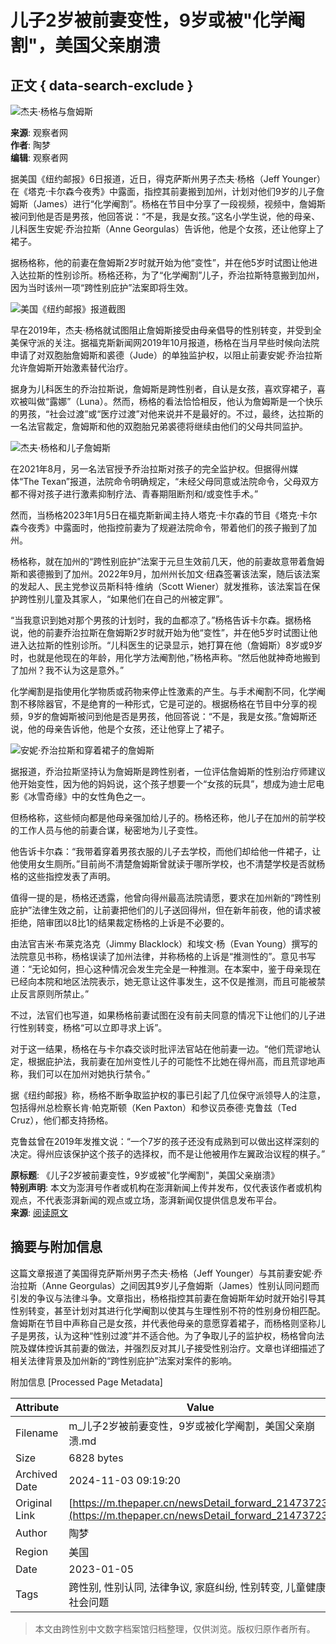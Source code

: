 # 儿子2岁被前妻变性，9岁或被"化学阉割"，美国父亲崩溃

## 正文 { data-search-exclude }


![杰夫·杨格与詹姆斯](https://image.thepaper.cn/publish/interaction/image/4/528/321.jpg)

**来源**: 观察者网  
**作者**: 陶梦  
**编辑**: 观察者网  

据美国《纽约邮报》6日报道，近日，得克萨斯州男子杰夫·杨格（Jeff Younger）在《塔克·卡尔森今夜秀》中露面，指控其前妻搬到加州，计划对他们9岁的儿子詹姆斯（James）进行“化学阉割”。杨格在节目中分享了一段视频，视频中，詹姆斯被问到他是否是男孩，他回答说：“不是，我是女孩。”这名小学生说，他的母亲、儿科医生安妮·乔治拉斯（Anne Georgulas）告诉他，他是个女孩，还让他穿上了裙子。

据杨格称，他的前妻在詹姆斯2岁时就开始为他“变性”，并在他5岁时试图让他进入达拉斯的性别诊所。杨格还称，为了“化学阉割”儿子，乔治拉斯特意搬到加州，因为当时该州一项“跨性别庇护”法案即将生效。

![美国《纽约邮报》报道截图](https://imagepphcloud.thepaper.cn/pph/image/233/25/40.jpg)

早在2019年，杰夫·杨格就试图阻止詹姆斯接受由母亲倡导的性别转变，并受到全美保守派的关注。据福克斯新闻网2019年10月报道，杨格在当月早些时候向法院申请了对双胞胎詹姆斯和裘德（Jude）的单独监护权，以阻止前妻安妮·乔治拉斯允许詹姆斯开始激素替代治疗。

据身为儿科医生的乔治拉斯说，詹姆斯是跨性别者，自认是女孩，喜欢穿裙子，喜欢被叫做“露娜”（Luna）。然而，杨格的看法恰恰相反，他认为詹姆斯是一个快乐的男孩，“社会过渡”或“医疗过渡”对他来说并不是最好的。不过，最终，达拉斯的一名法官裁定，詹姆斯和他的双胞胎兄弟裘德将继续由他们的父母共同监护。

![杰夫·杨格和儿子詹姆斯](https://imagepphcloud.thepaper.cn/pph/image/233/25/41.jpg)

在2021年8月，另一名法官授予乔治拉斯对孩子的完全监护权。但据得州媒体“The Texan”报道，法院命令明确规定，“未经父母同意或法院命令，父母双方都不得对孩子进行激素抑制疗法、青春期阻断剂和/或变性手术。”

然而，当杨格2023年1月5日在福克斯新闻主持人塔克·卡尔森的节目《塔克·卡尔森今夜秀》中露面时，他指控前妻为了规避法院命令，带着他们的孩子搬到了加州。

杨格称，就在加州的“跨性别庇护”法案于元旦生效前几天，他的前妻故意带着詹姆斯和裘德搬到了加州。2022年9月，加州州长加文·纽森签署该法案，随后该法案的发起人、民主党参议员斯科特·维纳（Scott Wiener）就发推称，该法案旨在保护跨性别儿童及其家人，“如果他们在自己的州被定罪”。

“当我意识到她对那个男孩的计划时，我的血都凉了。”杨格告诉卡尔森。据杨格说，他的前妻乔治拉斯在詹姆斯2岁时就开始为他“变性”，并在他5岁时试图让他进入达拉斯的性别诊所。“儿科医生的记录显示，她打算在他（詹姆斯）8岁或9岁时，也就是他现在的年龄，用化学方法阉割他，”杨格声称。“然后他就神奇地搬到了加州？我不认为这是意外。”

化学阉割是指使用化学物质或药物来停止性激素的产生。与手术阉割不同，化学阉割不移除器官，不是绝育的一种形式，它是可逆的。根据杨格在节目中分享的视频，9岁的詹姆斯被问到他是否是男孩，他回答说：“不是，我是女孩。”詹姆斯还说，他的母亲告诉他，他是个女孩，还让他穿上了裙子。

![安妮·乔治拉斯和穿着裙子的詹姆斯](https://imagepphcloud.thepaper.cn/pph/image/233/25/42.jpg)

据报道，乔治拉斯坚持认为詹姆斯是跨性别者，一位评估詹姆斯的性别治疗师建议他开始变性，因为他的妈妈说，这个孩子想要一个“女孩的玩具”，想成为迪士尼电影《冰雪奇缘》中的女性角色之一。

但杨格称，这些倾向都是他母亲强加给儿子的。杨格还称，他儿子在加州的前学校的工作人员与他的前妻合谋，秘密地为儿子变性。

他告诉卡尔森：“我带着穿着男孩衣服的儿子去学校，而他们却给他一件裙子，让他使用女生厕所。”目前尚不清楚詹姆斯曾就读于哪所学校，也不清楚学校是否就杨格的这些指控发表了声明。

值得一提的是，杨格还透露，他曾向得州最高法院请愿，要求在加州新的“跨性别庇护”法律生效之前，让前妻把他们的儿子送回得州，但在新年前夜，他的请求被拒绝，陪审团以8比1的结果裁定杨格的上诉是不必要的。

由法官吉米·布莱克洛克（Jimmy Blacklock）和埃文·杨（Evan Young）撰写的法院意见书称，杨格误读了加州法律，并称杨格的上诉是“推测性的”。意见书写道：“无论如何，担心这种情况会发生完全是一种推测。在本案中，鉴于母亲现在已经向本院和地区法院表示，她无意让这件事发生，这不仅是推测，而且可能被禁止反言原则所禁止。”

不过，法官们也写道，如果杨格前妻试图在没有前夫同意的情况下让他们的儿子进行性别转变，杨格“可以立即寻求上诉”。

对于这一结果，杨格在与卡尔森交谈时批评法官站在他前妻一边。“他们荒谬地认定，根据庇护法，我前妻在加州变性儿子的可能性不比她在得州高，而且荒谬地声称，我们可以在加州对她执行禁令。”

据《纽约邮报》称，杨格不断争取监护权的事已引起了几位保守派领导人的注意，包括得州总检察长肯·帕克斯顿（Ken Paxton）和参议员泰德·克鲁兹（Ted Cruz），他们都支持扬格。

克鲁兹曾在2019年发推文说：“一个7岁的孩子还没有成熟到可以做出这样深刻的决定。得州应该保护这个孩子的选择权，而不是让他被用作左翼政治议程的棋子。”

**原标题**: 《儿子2岁被前妻变性，9岁或被"化学阉割"，美国父亲崩溃》  
**特别声明**: 本文为澎湃号作者或机构在澎湃新闻上传并发布，仅代表该作者或机构观点，不代表澎湃新闻的观点或立场，澎湃新闻仅提供信息发布平台。  
**来源**: [阅读原文](http://mp.weixin.qq.com/s?__biz=MjM5MjA4MjA4MA==&mid=2655067235&idx=8&sn=951b3d37367c7bdb11ed9a8bc76225eb&chksm=bd1e0dac8a6984bafd40dc30f7dc81362ab556dee0900c38a0ba4c8bd8df8ca46c98a3322864&scene=27#wechat_redirect)

## 摘要与附加信息

<!-- tcd_abstract -->
这篇文章报道了美国得克萨斯州男子杰夫·杨格（Jeff Younger）与其前妻安妮·乔治拉斯（Anne Georgulas）之间因其9岁儿子詹姆斯（James）性别认同问题而引发的争议与法律斗争。文章指出，杨格指控其前妻在詹姆斯年幼时就开始引导其性别转变，甚至计划对其进行化学阉割以使其与生理性别不符的性别身份相匹配。詹姆斯在节目中声称自己是女孩，并代表他母亲的意愿穿着裙子，而杨格则坚称儿子是男孩，认为这种“性别过渡”并不适合他。为了争取儿子的监护权，杨格曾向法院及媒体控诉其前妻的做法，并强烈反对其儿子接受性别治疗。文章也详细描述了相关法律背景及加州新的“跨性别庇护”法案对案件的影响。
<!-- tcd_abstract_end -->

附加信息 [Processed Page Metadata]

| Attribute       | Value                                  |
|-----------------|----------------------------------------|
| Filename        | m_儿子2岁被前妻变性，9岁或被化学阉割，美国父亲崩溃.md                             |
| Size            | 6828 bytes                           |
| Archived Date   | 2024-11-03 09:19:20                             |
| Original Link   | [https://m.thepaper.cn/newsDetail_forward_21473723](https://m.thepaper.cn/newsDetail_forward_21473723)                       |
| Author          | 陶梦                               |
| Region          | 美国                               |
| Date            | 2023-01-05                                 |
| Tags            | 跨性别, 性别认同, 法律争议, 家庭纠纷, 性别转变, 儿童健康, 社会问题                                 |
>
> 本文由跨性别中文数字档案馆归档整理，仅供浏览。版权归原作者所有。
>